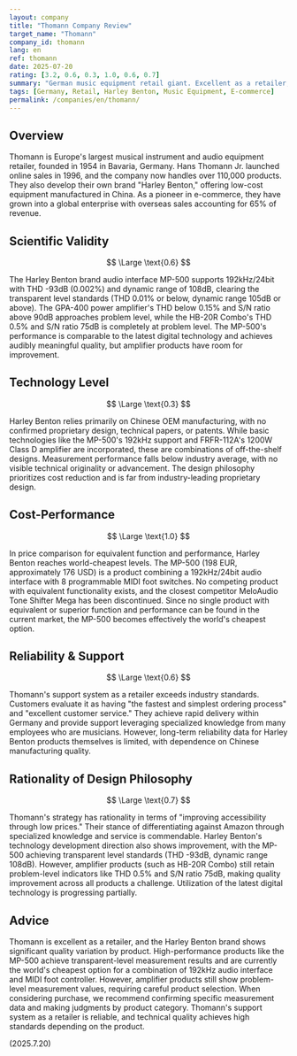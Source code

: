```yaml
---
layout: company
title: "Thomann Company Review"
target_name: "Thomann"
company_id: thomann
lang: en
ref: thomann
date: 2025-07-20
rating: [3.2, 0.6, 0.3, 1.0, 0.6, 0.7]
summary: "German music equipment retail giant. Excellent as a retailer, with Harley Benton brand showing significant quality variation by product. High-performance products like MP-500 achieve transparent-level measurement performance and world-class cost-performance."
tags: [Germany, Retail, Harley Benton, Music Equipment, E-commerce]
permalink: /companies/en/thomann/
---
```


## Overview

Thomann is Europe's largest musical instrument and audio equipment retailer, founded in 1954 in Bavaria, Germany. Hans Thomann Jr. launched online sales in 1996, and the company now handles over 110,000 products. They also develop their own brand "Harley Benton," offering low-cost equipment manufactured in China. As a pioneer in e-commerce, they have grown into a global enterprise with overseas sales accounting for 65% of revenue.

## Scientific Validity

$$ \Large \text{0.6} $$

The Harley Benton brand audio interface MP-500 supports 192kHz/24bit with THD -93dB (0.002%) and dynamic range of 108dB, clearing the transparent level standards (THD 0.01% or below, dynamic range 105dB or above). The GPA-400 power amplifier's THD below 0.15% and S/N ratio above 90dB approaches problem level, while the HB-20R Combo's THD 0.5% and S/N ratio 75dB is completely at problem level. The MP-500's performance is comparable to the latest digital technology and achieves audibly meaningful quality, but amplifier products have room for improvement.

## Technology Level

$$ \Large \text{0.3} $$

Harley Benton relies primarily on Chinese OEM manufacturing, with no confirmed proprietary design, technical papers, or patents. While basic technologies like the MP-500's 192kHz support and FRFR-112A's 1200W Class D amplifier are incorporated, these are combinations of off-the-shelf designs. Measurement performance falls below industry average, with no visible technical originality or advancement. The design philosophy prioritizes cost reduction and is far from industry-leading proprietary design.

## Cost-Performance

$$ \Large \text{1.0} $$

In price comparison for equivalent function and performance, Harley Benton reaches world-cheapest levels. The MP-500 (198 EUR, approximately 176 USD) is a product combining a 192kHz/24bit audio interface with 8 programmable MIDI foot switches. No competing product with equivalent functionality exists, and the closest competitor MeloAudio Tone Shifter Mega has been discontinued. Since no single product with equivalent or superior function and performance can be found in the current market, the MP-500 becomes effectively the world's cheapest option.

## Reliability & Support

$$ \Large \text{0.6} $$

Thomann's support system as a retailer exceeds industry standards. Customers evaluate it as having "the fastest and simplest ordering process" and "excellent customer service." They achieve rapid delivery within Germany and provide support leveraging specialized knowledge from many employees who are musicians. However, long-term reliability data for Harley Benton products themselves is limited, with dependence on Chinese manufacturing quality.

## Rationality of Design Philosophy

$$ \Large \text{0.7} $$

Thomann's strategy has rationality in terms of "improving accessibility through low prices." Their stance of differentiating against Amazon through specialized knowledge and service is commendable. Harley Benton's technology development direction also shows improvement, with the MP-500 achieving transparent level standards (THD -93dB, dynamic range 108dB). However, amplifier products (such as HB-20R Combo) still retain problem-level indicators like THD 0.5% and S/N ratio 75dB, making quality improvement across all products a challenge. Utilization of the latest digital technology is progressing partially.

## Advice

Thomann is excellent as a retailer, and the Harley Benton brand shows significant quality variation by product. High-performance products like the MP-500 achieve transparent-level measurement results and are currently the world's cheapest option for a combination of 192kHz audio interface and MIDI foot controller. However, amplifier products still show problem-level measurement values, requiring careful product selection. When considering purchase, we recommend confirming specific measurement data and making judgments by product category. Thomann's support system as a retailer is reliable, and technical quality achieves high standards depending on the product.

(2025.7.20)